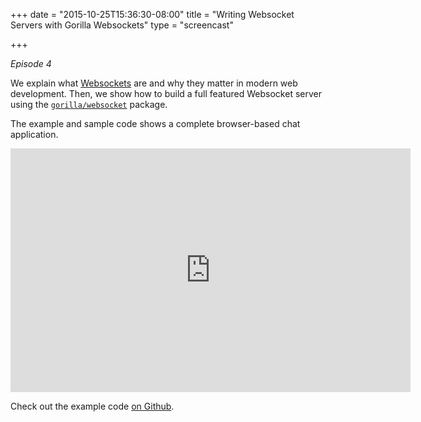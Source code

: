 +++
date = "2015-10-25T15:36:30-08:00"
title = "Writing Websocket Servers with Gorilla Websockets"
type = "screencast"

+++

_Episode 4_

We explain what [Websockets](https://en.wikipedia.org/wiki/WebSocket) are and why they matter
in modern web development. Then, we show how to build a full featured Websocket server
using the [`gorilla/websocket`](https://godoc.org/github.com/gorilla/websocket) package.

The example and sample code shows a complete browser-based chat application.
<!--more-->

<iframe
  class="ytplayer"
  type="text/html"
  width="640"
  height="390"
  src="http://www.youtube.com/embed/DJiOrGRsIKo?autoplay=0&origin=http://www.goin5minutes.com"
  frameborder="0"
></iframe>

Check out the example code [on Github](https://github.com/arschles/go-in-5-minutes/tree/master/episode4).
